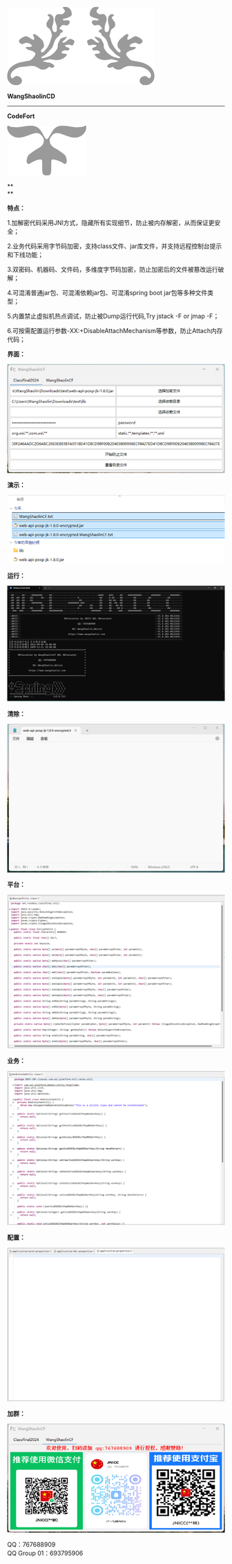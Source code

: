 ![](media/000c259394997a4a2be1e2b11465b55d.png)

**WangShaolinCD**

***

**CodeFort**

![](media/4c59838c9f143479b57b507ef750274d.png)

**  
**

**特点：**

1.加解密代码采用JNI方式，隐藏所有实现细节，防止被内存解密，从而保证更安全；

2.业务代码采用字节码加密，支持class文件、jar库文件，并支持远程控制台提示和下线功能；

3.双密码、机器码、文件码，多维度字节码加密，防止加密后的文件被篡改运行破解；

4.可混淆普通jar包、可混淆依赖jar包、可混淆spring boot jar包等多种文件类型；

5.内置禁止虚拟机热点调试，防止被Dump运行代码,Try jstack -F or jmap -F；

6.可按需配置运行参数-XX:+DisableAttachMechanism等参数，防止Attach内存代码；

**界面：**

![](media/a5125988e923b94c7e3a7582766b54ef.png)

**演示：**

**![](media/5dd73cdf06eeca820f2a13eae2839d65.png)**

**运行：**

![](media/1e0318b9e3c7c7e8b3e2da85d2701214.png)

**清除：**

![](media/96722e10503520e8226a1945b029bef7.png)

**平台：**

![](media/7e7565df866e3a1789041e62275921b8.png)

**业务：**

![](media/2598eb46027a551dce1dac0ba13533ad.png)

**配置：**

![](media/67dfed88065127d0bce962965fbca242.png)

**加群：**

![](media/856518f5ceff881f89f6e7459237b720.png)

QQ：767688909  
QQ Group 01：693795906
